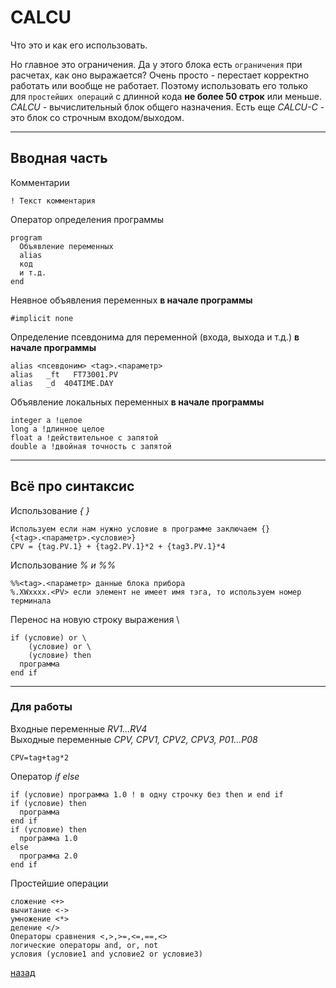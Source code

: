 # CALCU

Что это и как его использовать.

Но главное это ограничения. Да у этого блока есть ``ограничения`` при расчетах, как оно выражается? Очень просто - перестает корректно работать или вообще не работает. Поэтому использовать его только для ``простейших операций`` с длинной кода **не более 50 строк** или меньше.<br>
*CALCU* - вычислительный блок общего назначения. Есть еще *CALCU-C* - это блок со строчным входом/выходом.

---
## Вводная часть
Комментарии
```
! Текст комментария
```
Оператор определения программы
```
program
  Объявление переменных
  alias
  код
  и т.д.  
end
```
Неявное объявления переменных **в начале программы**
```
#implicit none
```
Определение псевдонима для переменной (входа, выхода и т.д.) **в начале программы**
```
alias <псевдоним> <tag>.<параметр>
alias   _ft   FT73001.PV
alias   _d  404TIME.DAY
```
Объявление локальных переменных **в начале программы**
```
integer a !целое
long a !длинное целое
float a !действительное с запятой
double a !двойная точность с запятой
```

---
## Всё про синтаксис
Использование *{ }*
```
Используем если нам нужно условие в программе заключаем {}
{<tag>.<параметр>.<условие>}
CPV = {tag.PV.1} + {tag2.PV.1}*2 + {tag3.PV.1}*4
```
Использование *% и %%*
```
%%<tag>.<параметр> данные блока прибора
%.XWxxxx.<PV> если элемент не имеет имя тэга, то используем номер терминала
```
Перенос на новую строку выражения \
```
if (условие) or \
    (условие) or \
    (условие) then
  программа
end if
```

---
### Для работы
Входные переменные *RV1...RV4* <br>
Выходные переменные *CPV, CPV1, CPV2, CPV3, P01...P08*
```
CPV=tag+tag*2
```
Оператор *if else*
```
if (условие) программа 1.0 ! в одну строчку без then и end if
if (условие) then
  программа
end if
if (условие) then
  программа 1.0
else
  программа 2.0
end if
```
Простейшие операции
```
сложение <+>
вычитание <->
умножение <*>
деление </>
Операторы сравнения <,>,>=,<=,==,<>
логические операторы and, or, not
условия (условие1 and условие2 or условие3)
```

[назад](../index.md)
